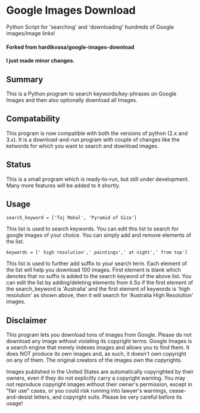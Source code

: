 
# Google Images Download
Python Script for 'searching' and 'downloading' hundreds of Google images/image links!
#### Forked from hardikvasa/google-images-download
#### I just made minor changes.

## Summary
This is a Python program to search keywords/key-phrases on Google Images and then also optionally download all Images. 

## Compatability
This program is now compatible with both the versions of python (2.x and 3.x). It is a download-and-run program with couple of changes like the ketwords for which you want to search and download images.

## Status
This is a small program which is ready-to-run, but still under development. Many more features will be added to it shortly.

## Usage
`search_keyword = ['Taj Mahal', 'Pyramid of Giza']`

This list is used to search keywords. You can edit this list to search for google images of your choice. You can simply add and remove elements of the list.

`keywords = [' high resolution',' paintings',' at night',' from top']`

This list is used to further add suffix to your search term. Each element of the list will help you download 100 images. First element is blank which denotes that no suffix is added to the search keyword of the above list. You can edit the list by adding/deleting elements from it.So if the first element of the search_keyword is 'Australia' and the first element of keywords is 'high resolution' as shown above, then it will search for 'Australia High Resolution' images.


## Disclaimer
This program lets you download tons of images from Google. Please do not download any image without violating its copyright terms. Google Images is a search engine that merely indexes images and allows you to find them.  It does NOT produce its own images and, as such, it doesn't own copyright on any of them.  The original creators of the images own the copyrights.  

Images published in the United States are automatically copyrighted by their owners, even if they do not explicitly carry a copyright warning.  You may not reproduce copyright images without their owner's permission, except in "fair use" cases, or you could risk running into lawyer's warnings, cease-and-desist letters, and copyright suits. Please be very careful before its usage!
